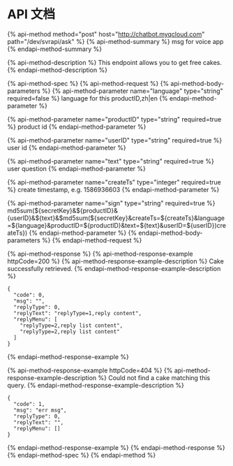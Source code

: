 # API 文档

{% api-method method="post" host="http://chatbot.myqcloud.com" path="/dev/svrapi/ask" %}
{% api-method-summary %}
msg for voice app
{% endapi-method-summary %}

{% api-method-description %}
This endpoint allows you to get free cakes.
{% endapi-method-description %}

{% api-method-spec %}
{% api-method-request %}
{% api-method-body-parameters %}
{% api-method-parameter name="language" type="string" required=false %}
language for this productID,zh\|en
{% endapi-method-parameter %}

{% api-method-parameter name="productID" type="string" required=true %}
product id
{% endapi-method-parameter %}

{% api-method-parameter name="userID" type="string" required=true %}
user id
{% endapi-method-parameter %}

{% api-method-parameter name="text" type="string" required=true %}
user question
{% endapi-method-parameter %}

{% api-method-parameter name="createTs" type="integer" required=true %}
create timestamp, e.g. 1586936603
{% endapi-method-parameter %}

{% api-method-parameter name="sign" type="string" required=true %}
md5sum\(${secretKey}&${productID}&{userID}&${text}&$md5sum\(${secretKey}&createTs=${createTs}&language=${language}&productID=${productID}&text=${text}&userID=${userID}\)createTs}\)
{% endapi-method-parameter %}
{% endapi-method-body-parameters %}
{% endapi-method-request %}

{% api-method-response %}
{% api-method-response-example httpCode=200 %}
{% api-method-response-example-description %}
Cake successfully retrieved.
{% endapi-method-response-example-description %}

```
{
  "code": 0,
  "msg": "",
  "replyType": 0,
  "replyText": "replyType=1,reply content",
  "replyMenu": [
    "replyType=2,reply list content",
    "replyType=2,reply list content"
  ]
}
```
{% endapi-method-response-example %}

{% api-method-response-example httpCode=404 %}
{% api-method-response-example-description %}
Could not find a cake matching this query.
{% endapi-method-response-example-description %}

```
{
  "code": 1,
  "msg": "err msg",
  "replyType": 0,
  "replyText": "",
  "replyMenu": []
}
```
{% endapi-method-response-example %}
{% endapi-method-response %}
{% endapi-method-spec %}
{% endapi-method %}



